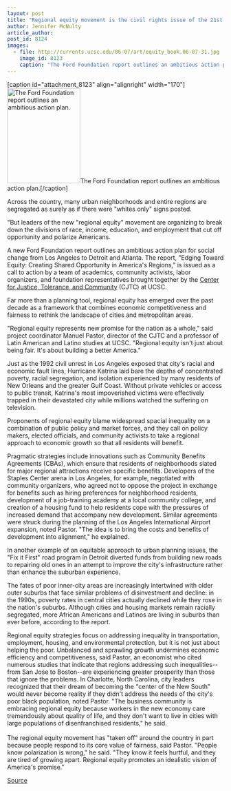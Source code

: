 ```yaml
---
layout: post
title: "Regional equity movement is the civil rights issue of the 21st century, say authors of Ford Foundation report"
author: Jennifer McNulty
article_author: 
post_id: 8124
images:
  - file: http://currents.ucsc.edu/06-07/art/equity_book.06-07-31.jpg
    image_id: 8123
    caption: "The Ford Foundation report outlines an ambitious action plan."
---
```


[caption id="attachment_8123" align="alignright" width="170"]<a href="http://dev-ucsc-news.pantheonsite.io/wp-content/uploads/2006/07/equity_book.06-07-31.jpg"><img class="size-full wp-image-8123" src="http://dev-ucsc-news.pantheonsite.io/wp-content/uploads/2006/07/equity_book.06-07-31.jpg" alt="The Ford Foundation report outlines an ambitious action plan." width="170" height="221" /></a>The Ford Foundation report outlines an ambitious action plan.[/caption]
<a name="content" id="content"></a>
<p>
  Across the country, many urban neighborhoods and entire regions are segregated as surely as if there were "whites only" signs posted.
</p>
<p>
  "But leaders of the new "regional equity" movement are organizing to break down the divisions of race, income, education, and employment that cut off opportunity and polarize Americans.
</p>
<p>
  A new Ford Foundation report outlines an ambitious action plan for social change from Los Angeles to Detroit and Atlanta. The report, "Edging Toward Equity: Creating Shared Opportunity in America's Regions," is issued as a call to action by a team of academics, community activists, labor organizers, and foundation representatives brought together by the <a href="http://cjtc.ucsc.edu/">Center for Justice, Tolerance, and Community</a> (CJTC) at UCSC.
</p>
<p>
  Far more than a planning tool, regional equity has emerged over the past decade as a framework that combines economic competitiveness and fairness to rethink the landscape of cities and metropolitan areas.
</p>
<p>
  "Regional equity represents new promise for the nation as a whole," said project coordinator Manuel Pastor, director of the CJTC and a professor of Latin American and Latino studies at UCSC. "Regional equity isn't just about being fair. It's about building a better America."
</p>
<p>
  Just as the 1992 civil unrest in Los Angeles exposed that city's racial and economic fault lines, Hurricane Katrina laid bare the depths of concentrated poverty, racial segregation, and isolation experienced by many residents of New Orleans and the greater Gulf Coast. Without private vehicles or access to public transit, Katrina's most impoverished victims were effectively trapped in their devastated city while millions watched the suffering on television.
</p>
<p>
  Proponents of regional equity blame widespread spacial inequality on a combination of public policy and market forces, and they call on policy makers, elected officials, and community activists to take a regional approach to economic growth so that all residents will benefit.
</p>
<p>
  Pragmatic strategies include innovations such as Community Benefits Agreements (CBAs), which ensure that residents of neighborhoods slated for major regional attractions receive specific benefits. Developers of the Staples Center arena in Los Angeles, for example, negotiated with community organizers, who agreed not to oppose the project in exchange for benefits such as hiring preferences for neighborhood residents, development of a job-training academy at a local community college, and creation of a housing fund to help residents cope with the pressures of increased demand that accompany new development. Similar agreements were struck during the planning of the Los Angeles International Airport expansion, noted Pastor. "The idea is to bring the costs and benefits of development into alignment," he explained.
</p>
<p>
  In another example of an equitable approach to urban planning issues, the "Fix it First" road program in Detroit diverted funds from building new roads to repairing old ones in an attempt to improve the city's infrastructure rather than enhance the suburban experience.
</p>
<p>
  The fates of poor inner-city areas are increasingly intertwined with older outer suburbs that face similar problems of disinvestment and decline: in the 1990s, poverty rates in central cities actually declined while they rose in the nation's suburbs. Although cities and housing markets remain racially segregated, more African Americans and Latinos are living in suburbs than ever before, according to the report.
</p>
<p>
  Regional equity strategies focus on addressing inequality in transportation, employment, housing, and environmental protection, but it is not just about helping the poor. Unbalanced and sprawling growth undermines economic efficiency and competitiveness, said Pastor, an economist who cited numerous studies that indicate that regions addressing such inequalities--from San Jose to Boston--are experiencing greater prosperity than those that ignore the problems. In Charlotte, North Carolina, city leaders recognized that their dream of becoming the "center of the New South" would never become reality if they didn't address the needs of the city's poor black population, noted Pastor. "The business community is embracing regional equity because workers in the new economy care tremendously about quality of life, and they don't want to live in cities with large populations of disenfranchised residents," he said.<br>
  <br>
  The regional equity movement has "taken off" around the country in part because people respond to its core value of fairness, said Pastor. "People know polarization is wrong," he said. "They know it feels hurtful, and they are tired of growing apart. Regional equity promotes an idealistic vision of America's promise."
</p>
<p><a href="http://www1.ucsc.edu/currents/06-07/07-31/equity.asp" title="Permalink to equity">Source</a></p>
